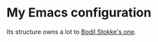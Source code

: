# My Emacs configuration

Its structure owns a lot to [Bodil Stokke's one](http://github.com/bodil/emacs.d).
